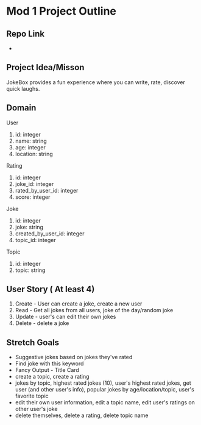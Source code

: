 # Mod 1 Project Outline

## Repo Link
- <Attach github link here>

## Project Idea/Misson
JokeBox provides a fun experience where you can write, rate, discover quick laughs. 

## Domain
User
1. id: integer
2. name: string
3. age: integer
4. location: string

Rating
1. id: integer
2. joke_id: integer
3. rated_by_user_id: integer
4. score: integer

Joke
1. id: integer
2. joke: string
3. created_by_user_id: integer
4. topic_id: integer

Topic
1. id: integer
2. topic: string

## User Story ( At least 4)
1. Create - User can create a joke, create a new user
2. Read - Get all jokes from all users,  joke of the day/random joke
3. Update - user's can edit their own jokes
4. Delete - delete a joke

## Stretch Goals
- Suggestive jokes based on jokes they've rated
- Find joke with this keyword
- Fancy Output - Title Card
- create a topic, create a rating
- jokes by topic, highest rated jokes (10), user's highest rated jokes, get user (and other user's info), popular jokes by age/location/topic, user's favorite topic
- edit their own user information, edit a topic name, edit user's ratings on other user's joke
- delete themselves, delete a rating, delete topic name
